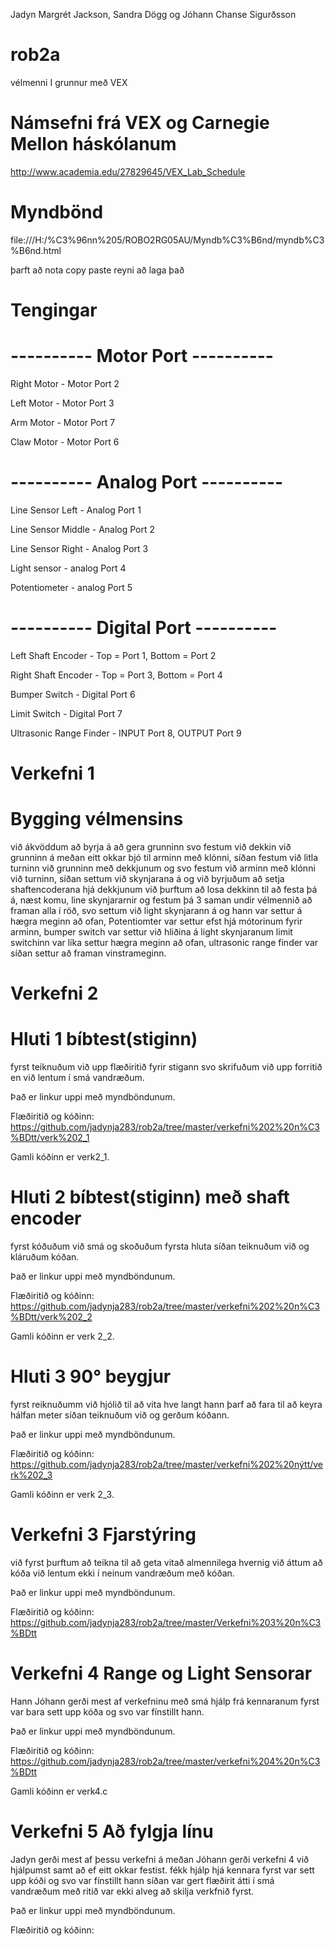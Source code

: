 Jadyn Margrét Jackson, Sandra Dögg og Jóhann Chanse Sigurðsson
# rob2a
vélmenni I grunnur með VEX
# Námsefni frá VEX og Carnegie Mellon háskólanum
 http://www.academia.edu/27829645/VEX_Lab_Schedule
# Myndbönd
 file:///H:/%C3%96nn%205/ROBO2RG05AU/Myndb%C3%B6nd/myndb%C3%B6nd.html
 
 þarft að nota copy paste reyni að laga það
# Tengingar
# ---------- Motor Port ----------
Right Motor - Motor Port 2

Left Motor - Motor Port 3

Arm Motor - Motor Port 7

Claw Motor - Motor Port 6
# ---------- Analog Port ----------
Line Sensor Left - Analog Port 1

Line Sensor Middle - Analog Port 2

Line Sensor Right - Analog Port 3

Light sensor - analog Port 4

Potentiometer - analog Port 5

# ---------- Digital Port ----------
Left Shaft Encoder - Top = Port 1, Bottom = Port 2

Right Shaft Encoder - Top = Port 3, Bottom = Port 4

Bumper Switch - Digital Port 6

Limit Switch - Digital Port 7

Ultrasonic Range Finder - INPUT Port 8, OUTPUT Port 9

# Verkefni 1

# Bygging vélmensins
við ákvöddum að byrja á að gera grunninn svo festum við dekkin við grunninn á meðan eitt okkar bjó til arminn með klónni,
síðan festum við litla turninn við grunninn með dekkjunum og svo festum við arminn með klónni við turninn, síðan settum við
skynjarana á og við byrjuðum að setja shaftencoderana hjá dekkjunum við þurftum að losa dekkinn til að festa þá á, næst komu,
line skynjararnir og festum þá 3 saman undir vélmennið að framan alla í röð, svo settum við light skynjarann á og hann var settur 
á hægra meginn að ofan, Potentiomter var settur efst hjá mótorinum fyrir arminn, bumper switch var settur við hliðina á light
skynjaranum limit switchinn var líka settur hægra meginn að ofan, ultrasonic range finder var síðan settur að framan vinstrameginn.

# Verkefni 2

# Hluti 1 bíbtest(stiginn)
fyrst teiknuðum við upp flæðiritið fyrir stigann svo skrifuðum við upp forritið en við lentum í smá vandræðum.

Það er linkur uppi með myndböndunum.

Flæðiritið og kóðinn: https://github.com/jadynja283/rob2a/tree/master/verkefni%202%20n%C3%BDtt/verk%202_1

Gamli kóðinn er verk2_1.

# Hluti 2 bíbtest(stiginn) með shaft encoder
fyrst kóðuðum við smá og skoðuðum fyrsta hluta síðan teiknuðum við og kláruðum kóðan.

Það er linkur uppi með myndböndunum.

Flæðiritið og kóðinn: https://github.com/jadynja283/rob2a/tree/master/verkefni%202%20n%C3%BDtt/verk%202_2

Gamli kóðinn er verk 2_2.

# Hluti 3 90° beygjur
fyrst reiknuðumm við hjólið til að vita hve langt hann þarf að fara til að keyra hálfan meter síðan teiknuðum við og gerðum kóðann.

Það er linkur uppi með myndböndunum.

Flæðiritið og kóðinn: https://github.com/jadynja283/rob2a/tree/master/verkefni%202%20nýtt/verk%202_3

Gamli kóðinn er verk 2_3.

# Verkefni 3 Fjarstýring

við fyrst þurftum að teikna til að geta vitað almennilega hvernig við áttum að kóða við lentum ekki í neinum vandræðum með kóðan.

Það er linkur uppi með myndböndunum.

Flæðiritið og kóðinn: https://github.com/jadynja283/rob2a/tree/master/Verkefni%203%20n%C3%BDtt

# Verkefni 4 Range og Light Sensorar

Hann Jóhann gerði mest af verkefninu með smá hjálp frá kennaranum fyrst var bara sett upp kóða og svo var fínstillt hann.

Það er linkur uppi með myndböndunum.

Flæðiritið og kóðinn: https://github.com/jadynja283/rob2a/tree/master/verkefni%204%20n%C3%BDtt

Gamli kóðinn er verk4.c

# Verkefni 5 Að fylgja línu

Jadyn gerði mest af þessu verkefni á meðan Jóhann gerði verkefni 4 við hjálpumst samt að ef eitt okkar festist. fékk hjálp hjá kennara
fyrst var sett upp kóði og svo var fínstillt hann síðan var gert flæðirit átti í smá vandræðum með ritið var ekki alveg að skilja verkfnið fyrst.

Það er linkur uppi með myndböndunum.

Flæðiritið og kóðinn:


